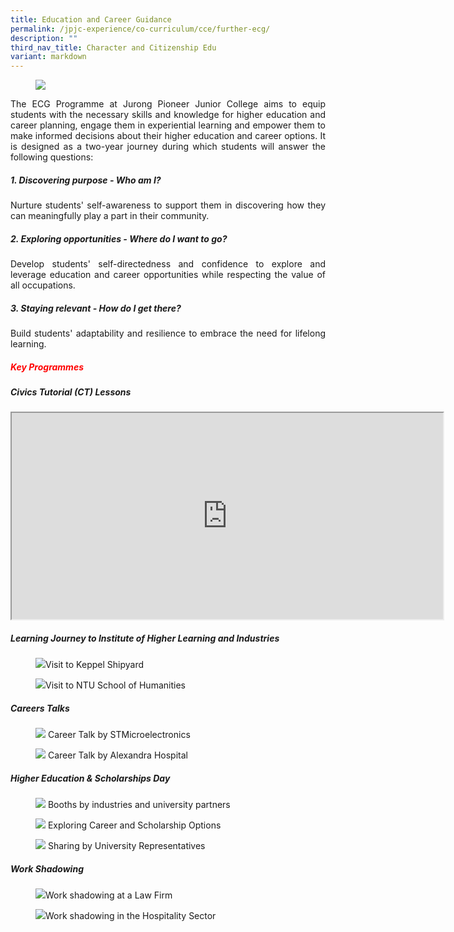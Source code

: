 ```yaml
---
title: Education and Career Guidance
permalink: /jpjc-experience/co-curriculum/cce/further-ecg/
description: ""
third_nav_title: Character and Citizenship Edu
variant: markdown
---
```

<div align="justify">

<figure>	
<img src="/images/Further%20Education%201.jpg"></figure>

	
<p>	 
The ECG Programme at Jurong Pioneer Junior College aims to equip students with the necessary skills and knowledge for higher education and career planning, engage them in experiential learning and empower them to make informed decisions about their higher education and career options. It is designed as a two-year journey during which students will answer the following questions:</p>


<p></p><h5><strong>1. Discovering purpose - Who am I?
</strong></h5><p></p>
<p>Nurture students' self-awareness to support them in discovering how they can meaningfully play a part in their community.</p>

<p></p><h5><strong></strong><strong>2. Exploring opportunities - Where do I want to go?</strong></h5><p></p>
<p>Develop students' self-directedness and confidence to explore and leverage education and career opportunities while respecting the value of all occupations.</p>

<p></p><h5><strong></strong><strong>3. Staying relevant&nbsp;- How do I get there?</strong></h5><p></p>
<p>Build students' adaptability and resilience to embrace the need for lifelong learning.</p>

	
	

<h5><p style="color:red;"><b>Key Programmes</b></p></h5>
<h5><p align="left"><b>Civics Tutorial (CT) Lessons</b></p></h5>	

<iframe src="https://docs.google.com/document/d/e/2PACX-1vSH5U4boFxuDW8R7-VtxuEwDBJcwQXkMrLadQuBUtvkFzKdeDM3PSnoTBnr8gbmuQ/pub?embedded=true" width="690px" height="330px" scrolling="no"></iframe>
	
	
	

	
	
<p><b></b></p><h5><b>Learning Journey to Institute of Higher Learning and Industries</b></h5><p></p>	
<p></p><figure><img src="https://raw.githubusercontent.com/isomerpages/moe-jpjc/staging/images/JPJC%20Experience/Co%20Curriculum/CCE/Further%20ECG/LJkeppel.jpg">Visit to Keppel Shipyard</figure><p></p>

<p></p><figure><img src="https://raw.githubusercontent.com/isomerpages/moe-jpjc/staging/images/JPJC%20Experience/Co%20Curriculum/CCE/Further%20ECG/ECG3.jpg">Visit to NTU School of Humanities</figure><p></p>

	
	
<p><b></b></p><h5><b>Careers Talks</b></h5><p></p>	
<p></p><figure><img src="https://raw.githubusercontent.com/isomerpages/moe-jpjc/staging/images/JPJC%20Experience/Co%20Curriculum/CCE/Further%20ECG/ECG4.jpg">
Career Talk by STMicroelectronics</figure><p></p>

<p></p><figure><img src="https://raw.githubusercontent.com/isomerpages/moe-jpjc/staging/images/JPJC%20Experience/Co%20Curriculum/CCE/Further%20ECG/ECG5.jpg">
Career Talk by Alexandra Hospital</figure><p></p>	

	

	

<p><b></b></p><h5><b>Higher Education &amp; Scholarships Day</b></h5><p></p>	
<p></p><figure><img src="https://raw.githubusercontent.com/isomerpages/moe-jpjc/staging/images/JPJC%20Experience/Co%20Curriculum/CCE/Further%20ECG/CHEDay1.jpg">
Booths by industries and university partners</figure><p></p>

<p></p><figure><img src="https://raw.githubusercontent.com/isomerpages/moe-jpjc/staging/images/JPJC%20Experience/Co%20Curriculum/CCE/Further%20ECG/ECG6.jpg">
Exploring Career and Scholarship Options</figure><p></p>		
	
<p></p><figure><img src="https://raw.githubusercontent.com/isomerpages/moe-jpjc/staging/images/JPJC%20Experience/Co%20Curriculum/CCE/Further%20ECG/ECG7.jpg">
Sharing by University Representatives</figure><p></p>	
	
	
	
<p><b></b></p><h5><b>Work Shadowing</b></h5><p></p>	
<p></p><figure><img src="https://raw.githubusercontent.com/isomerpages/moe-jpjc/staging/images/JPJC%20Experience/Co%20Curriculum/CCE/Further%20ECG/ECG8.jpg">Work shadowing at a Law Firm</figure><p></p>

<p></p><figure><img src="https://raw.githubusercontent.com/isomerpages/moe-jpjc/staging/images/JPJC%20Experience/Co%20Curriculum/CCE/Further%20ECG/ECG9.jpg">Work shadowing in the Hospitality Sector</figure><p></p>



	

	
	
	
</div>